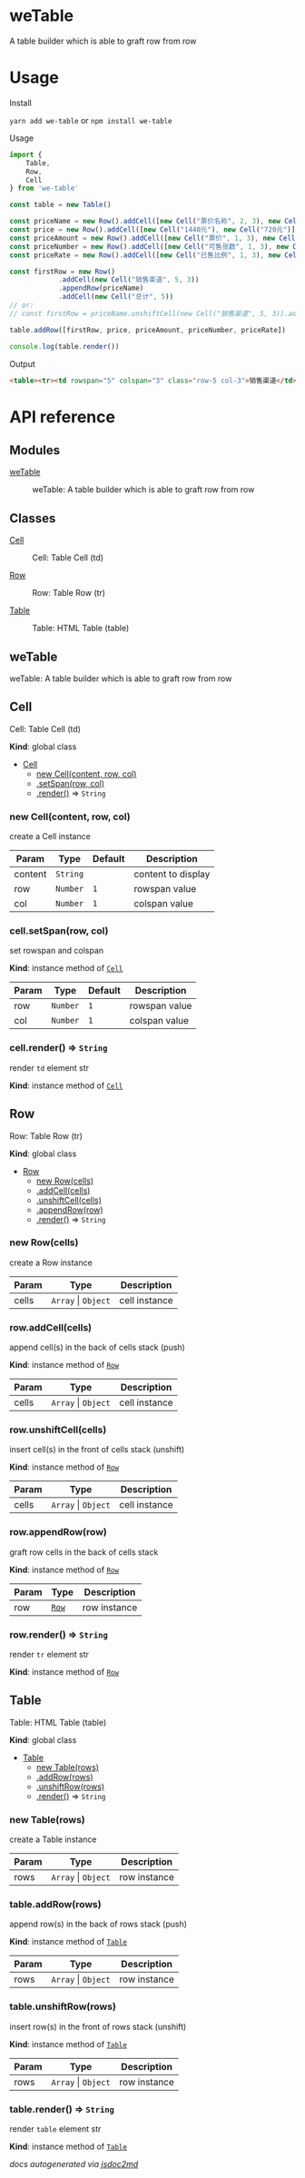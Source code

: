 # weTable
A table builder which is able to graft row from row

# Usage

Install

`yarn add we-table` or `npm install we-table`

Usage

```javascript
import {
    Table,
    Row,
    Cell
} from 'we-table'

const table = new Table()

const priceName = new Row().addCell([new Cell("票价名称", 2, 3), new Cell("三楼200元"), new Cell("内场280元")])
const price = new Row().addCell([new Cell("1440元"), new Cell("720元")])
const priceAmount = new Row().addCell([new Cell("票价", 1, 3), new Cell(144000), new Cell(72000)])
const priceNumber = new Row().addCell([new Cell("可售张数", 1, 3), new Cell(9), new Cell(9)])
const priceRate = new Row().addCell([new Cell("已售比例", 1, 3), new Cell(0.5), new Cell(0.5)])

const firstRow = new Row()
            .addCell(new Cell("销售渠道", 5, 3))
            .appendRow(priceName)
            .addCell(new Cell("总计", 5))
// or:
// const firstRow = priceName.unshiftCell(new Cell("销售渠道", 5, 3)).addCell(new Cell("总计", 5))

table.addRow([firstRow, price, priceAmount, priceNumber, priceRate])

console.log(table.render())

```
Output

```html
<table><tr><td rowspan="5" colspan="3" class="row-5 col-3">销售渠道</td><td rowspan="2" colspan="3" class="row-2 col-3">票价名称</td><td >三楼200元</td><td >内场280元</td><td rowspan="5" class="row-5">总计</td></tr><tr><td >1440元</td><td >720元</td></tr><tr><td colspan="3" class="col-3">票价</td><td >144000</td><td >72000</td></tr><tr><td colspan="3" class="col-3">可售张数</td><td >9</td><td >9</td></tr><tr><td colspan="3" class="col-3">已售比例</td><td >0.5</td><td >0.5</td></tr></table>
```

# API reference

## Modules

<dl>
<dt><a href="#module_weTable">weTable</a></dt>
<dd><p>weTable: A table builder which is able to graft row from row</p>
</dd>
</dl>

## Classes

<dl>
<dt><a href="#Cell">Cell</a></dt>
<dd><p>Cell: Table Cell (td)</p>
</dd>
<dt><a href="#Row">Row</a></dt>
<dd><p>Row: Table Row (tr)</p>
</dd>
<dt><a href="#Table">Table</a></dt>
<dd><p>Table: HTML Table (table)</p>
</dd>
</dl>

<a name="module_weTable"></a>

## weTable
weTable: A table builder which is able to graft row from row

<a name="Cell"></a>

## Cell
Cell: Table Cell (td)

**Kind**: global class  

* [Cell](#Cell)
    * [new Cell(content, row, col)](#new_Cell_new)
    * [.setSpan(row, col)](#Cell+setSpan)
    * [.render()](#Cell+render) ⇒ <code>String</code>

<a name="new_Cell_new"></a>

### new Cell(content, row, col)
create a Cell instance


| Param | Type | Default | Description |
| --- | --- | --- | --- |
| content | <code>String</code> |  | content to display |
| row | <code>Number</code> | <code>1</code> | rowspan value |
| col | <code>Number</code> | <code>1</code> | colspan value |

<a name="Cell+setSpan"></a>

### cell.setSpan(row, col)
set rowspan and colspan

**Kind**: instance method of [<code>Cell</code>](#Cell)  

| Param | Type | Default | Description |
| --- | --- | --- | --- |
| row | <code>Number</code> | <code>1</code> | rowspan value |
| col | <code>Number</code> | <code>1</code> | colspan value |

<a name="Cell+render"></a>

### cell.render() ⇒ <code>String</code>
render `td` element str

**Kind**: instance method of [<code>Cell</code>](#Cell)  
<a name="Row"></a>

## Row
Row: Table Row (tr)

**Kind**: global class  

* [Row](#Row)
    * [new Row(cells)](#new_Row_new)
    * [.addCell(cells)](#Row+addCell)
    * [.unshiftCell(cells)](#Row+unshiftCell)
    * [.appendRow(row)](#Row+appendRow)
    * [.render()](#Row+render) ⇒ <code>String</code>

<a name="new_Row_new"></a>

### new Row(cells)
create a Row instance


| Param | Type | Description |
| --- | --- | --- |
| cells | <code>Array</code> \| <code>Object</code> | cell instance |

<a name="Row+addCell"></a>

### row.addCell(cells)
append cell(s) in the back of cells stack (push)

**Kind**: instance method of [<code>Row</code>](#Row)  

| Param | Type | Description |
| --- | --- | --- |
| cells | <code>Array</code> \| <code>Object</code> | cell instance |

<a name="Row+unshiftCell"></a>

### row.unshiftCell(cells)
insert cell(s) in the front of cells stack (unshift)

**Kind**: instance method of [<code>Row</code>](#Row)  

| Param | Type | Description |
| --- | --- | --- |
| cells | <code>Array</code> \| <code>Object</code> | cell instance |

<a name="Row+appendRow"></a>

### row.appendRow(row)
graft row cells in the back of cells stack

**Kind**: instance method of [<code>Row</code>](#Row)  

| Param | Type | Description |
| --- | --- | --- |
| row | [<code>Row</code>](#Row) | row instance |

<a name="Row+render"></a>

### row.render() ⇒ <code>String</code>
render `tr` element str

**Kind**: instance method of [<code>Row</code>](#Row)  
<a name="Table"></a>

## Table
Table: HTML Table (table)

**Kind**: global class  

* [Table](#Table)
    * [new Table(rows)](#new_Table_new)
    * [.addRow(rows)](#Table+addRow)
    * [.unshiftRow(rows)](#Table+unshiftRow)
    * [.render()](#Table+render) ⇒ <code>String</code>

<a name="new_Table_new"></a>

### new Table(rows)
create a Table instance


| Param | Type | Description |
| --- | --- | --- |
| rows | <code>Array</code> \| <code>Object</code> | row instance |

<a name="Table+addRow"></a>

### table.addRow(rows)
append row(s) in the back of rows stack (push)

**Kind**: instance method of [<code>Table</code>](#Table)  

| Param | Type | Description |
| --- | --- | --- |
| rows | <code>Array</code> \| <code>Object</code> | row instance |

<a name="Table+unshiftRow"></a>

### table.unshiftRow(rows)
insert row(s) in the front of rows stack (unshift)

**Kind**: instance method of [<code>Table</code>](#Table)  

| Param | Type | Description |
| --- | --- | --- |
| rows | <code>Array</code> \| <code>Object</code> | row instance |

<a name="Table+render"></a>

### table.render() ⇒ <code>String</code>
render `table` element str

**Kind**: instance method of [<code>Table</code>](#Table)  

*docs autogenerated via [jsdoc2md](https://github.com/jsdoc2md/jsdoc-to-markdown)*
